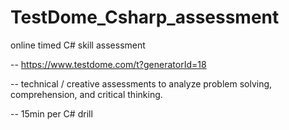 # TestDome_Csharp_assessment
 online timed C# skill assessment

-- https://www.testdome.com/t?generatorId=18

-- technical / creative assessments to analyze problem solving, comprehension, and critical thinking.

-- 15min per C# drill
